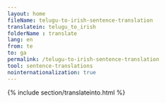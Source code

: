 ```yaml
---
layout: home
fileName: telugu-to-irish-sentence-translation
translatein: telugu_to_irish
folderName : translate
lang: en
from: te
to: ga
permalink: /telugu-to-irish-sentence-translation
tool: sentence-translations
nointernationalization: true
---
```

{% include section/translateinto.html %}
